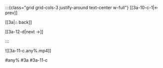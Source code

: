 :::{class="grid grid-cols-3 justify-around text-center w-full"}
[[3a-10-c-1|← prev]]

[[3a|⌂ back]]

[[3a-12-d|next →]]

:::

![[3a-11-c.any%.mp4]]

#any% #3a #3a-11-c
